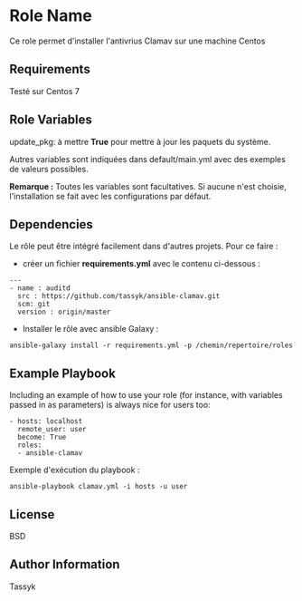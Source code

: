 Role Name
=========

Ce role permet d'installer l'antivrius Clamav sur une machine Centos

Requirements
------------
Testé sur Centos 7


Role Variables
--------------

update_pkg: à mettre **True** pour mettre à jour les paquets du système.

Autres variables sont indiquées dans default/main.yml avec des exemples de valeurs possibles.

**Remarque :** Toutes les variables sont facultatives. Si aucune n'est choisie, l'installation se fait avec les configurations par défaut.

Dependencies
------------
Le rôle peut être intégré facilement dans d'autres projets. Pour ce faire :
- créer un fichier **requirements.yml** avec le contenu ci-dessous :
```
---
- name : auditd
  src : https://github.com/tassyk/ansible-clamav.git
  scm: git
  version : origin/master
```
- Installer le rôle avec ansible Galaxy :
```
ansible-galaxy install -r requirements.yml -p /chemin/repertoire/roles
```
Example Playbook
----------------

Including an example of how to use your role (for instance, with variables passed in as parameters) is always nice for users too:

    - hosts: localhost
      remote_user: user
      become: True
      roles:
      - ansible-clamav

Exemple d'exécution du playbook :
```
ansible-playbook clamav.yml -i hosts -u user
```

License
-------

BSD

Author Information
------------------
Tassyk
